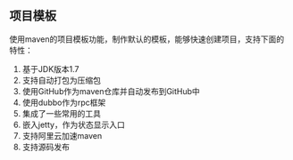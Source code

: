 ## 项目模板
使用maven的项目模板功能，制作默认的模板，能够快速创建项目，支持下面的特性：

1. 基于JDK版本1.7
2. 支持自动打包为压缩包
3. 使用GitHub作为maven仓库并自动发布到GitHub中
4. 使用dubbo作为rpc框架
5. 集成了一些常用的工具
6. 嵌入jetty，作为状态显示入口
7. 支持阿里云加速maven
8. 支持源码发布
